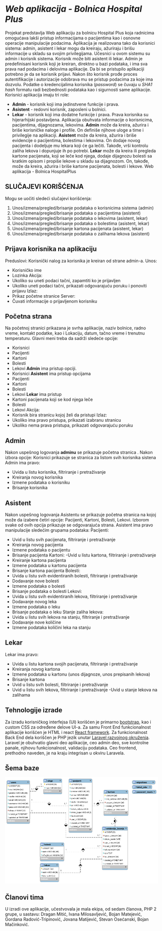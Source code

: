 # *Web aplikacija - Bolnica Hospital Plus*

Projekat predstavlja Web aplikaciju za bolnicu Hospital Plus koja radnicima omogućava lakši pristup informacijama o pacijentima kao i osnovne operacije manipulacije podacima.
Aplikacija je realizovana tako da korisnici sistema: admin, asistent i lekar mogu da kreiraju, ažuriraju i brišu informacije u skladu sa svojim privilegijama.
Učesnici u ovom sistemu su admin i korisnik sistema. Korisnik može biti asistent ili lekar.
Admin je predefinisani korisnik koji je kreiran, direktno u bazi podataka, i ima sva prava nad podacima i delovima aplikacije. Da bi se pristupilo aplikaciji potrebno je da se korisnik prijavi.
Nakon što korisnik prođe proces autentifikacije i autorizacije odobrava mu se pristup podacima za koje ima dozvolu.
Podatke o kredencijalima korisnika (*password*) se čuvaju u *SHA1 hash* formatu radi bezbednosti podataka kao i sigurnosti same aplikacije.
Korisnici aplikacija imaju tri role:
- **Admin**  - korisnik koji ima jedinstvene funkcije i prava.
- **Asistent**  - redovni korisnik, zaposleni u bolnici.
- **Lekar**  - korisnik koji ima dodatne funkcije i prava.
Prava korisnika su hijerarhijski postavljena.
Aplikacija obuhvata informacije o korisnicima, pacijentima, dijagnozama, lekovima.
**Admin** može da kreira, ažurira i briše korisničke naloge i profile.  On definiše njihove uloge a time i privilegije na aplikaciji.
**Asistent**  može da kreira, ažurira i briše evidencije o pacijentima, bolestima i lekovima.  On dodaje novog pacijenta i dodeljuje mu lekara koji će ga lečiti.  Takođe, vrši kontrolu zaliha lekova i dopunjuje ih po potrebi.
**Lekar** može da kreira ili pregleda kartone pacijenata, koji se leče kod njega, dodaje dijagnozu bolesti sa kratkim opisom i propiše lekove u skladu sa dijagnozom.  On, takođe, može da kreira, ažurira i briše kartone pacijenata, bolesti i lekove. Web aplikacija - Bolnica HospitalPlus

## SLUČAJEVI KORIŠĆENJA
Mogu se uočiti sledeći slučajevi korišćenja:
1. Unos/izmena/pregled/brisanje podataka o korisnicima sistema (admin)
2. Unos/izmena/pregled/brisanje podataka o pacijentima (asistent)
3. Unos/izmena/pregled/brisanje podataka o lekovima (asistent, lekar)
4. Unos/izmena/pregled/brisanje podataka o bolestima (asistent, lekar)
5. Unos/izmena/pregled/brisanje kartona pacijenata (asistent, lekar)
6. Unos/izmena/pregled/brisanje podataka o zalihama lekova (asistent)

## Prijava korisnika na aplikaciju
Preduslovi: Korisnički nalog za korisnika je kreiran od strane admin-a.
Unos:
- Korisničko ime
- Lozinka
Akcija:
- Ukoliko su uneti podaci tačni, zapamtiti ko je prijavljen
- Ukoliko uneti podaci tačni, prikazati odgovarajuću poruku i ponoviti prijavu
Izlaz:
- Prikaz početne stranice
Server:
- Čuvati informacije o prijavljenom korisniku

## Početna strana
Na početnoj stranici prikazana je svrha aplikacije, naziv bolnice, radno vreme, kontakt podatke, kao i Lokaciju, datum, tačno vreme i trenutnu temperaturu.
Glavni meni treba da sadrži sledeće opcije:
- Korisnici
- Pacijenti
- Kartoni
- Bolesti
- Lekovi
**Admin**  ima pristup opciji.
- Korisnici
**Asistent**  ima pristup opcijama
- Pacijenti
- Kartoni
- Bolesti
- Lekovi
**Lekar**  ima pristup
- Kartoni pacijenata koji se kod njega leče
- Bolesti
- Lekovi
Akcija:
- Korisnik bira stranicu kojoj želi da pristupi
Izlaz:
- Ukoliko ima pravo pristupa, prikazati izabranu stranicu
- Ukoliko nema prava pristupa, prikazati odgovarajuću poruku
## Admin
Nakon uspešnog logovanja **adminu**  se prikazuje početna stranica .
Nakon izbora opcije: Korisnici prikazuje se stranica za listom svih korisnika sistena
Admin ima pravo:
- Uvida u listu korisnika, filtriranje i pretraživanje
- Kreiranja novog korisnika
- Izmene podataka o korisniku
- Brisanje korisnika
## Asistent
Nakon uspešnog logovanja Asistentu se prikazuje početna stranica na kojoj može da izabere četiri opcije: Pacijenti, Kartoni, Bolesti, Lekovi.
Izborom svake od ovih opcija prikazuje se odgovarajuća strana.
Asistent ima pravo manipulacije sledećim grupama podataka:
Pacijenti:
- Uvid u listu svih pacijenata, filtriranje i pretraživanje
- Kreiranja novog pacijenta
- Izmene podataka o pacijentu
- Brisanje pacijenta
Kartoni:
 -Uvid u listu kartona, filtriranje i pretraživanje
- Kreiranje kartona pacijenta
- Izmene podataka u kartonu pacijenta
- Brisanje kartona pacijenta
Bolesti:
- Uvida u listu svih evidentiranih bolesti, filtriranje i pretraživanje
- Dodavanje nove bolesti
- Izmene podataka o bolesti
- Brisanje podataka o bolesti
Lekovi:
- Uvida u listu svih evidentiranih lekova, filtriranje i pretraživanje
- Dodavanje novog leka
- Izmene podataka o leku
- Brisanje podataka o leku
Stanje zaliha lekova:
- Uvida u listu svih lekova na stanju, filtriranje i pretraživanje
- Dodavanje nove količine
- Izmene podataka količini leka na stanju
## Lekar
Lekar ima pravo:
- Uvida u listu kartona svojih pacijenata, filtriranje i pretraživanje
- Kreiranja novog kartona
- Izmene podataka u kartonu (unos dijagnoze, unos prepisanih lekova)
- Brisanje kartona
- Uvid u listu svih bolesti, filtriranje i pretraživanje
- Uvid u listu svih lekova, filtriranje i pretraživanje
-Uvid u stanje lekova na zalihama

## Tehnologije izrade

Za izradu korisničkog interfejsa (UI) korišćen je primarno [bootstrap](https://getbootstrap.com/), kao i custom CSS za određene delove UI-a.
Za samu Front End funkcionalnost aplikacije korišćen je HTML i react [React framework](https://reactjs.org/).
Za funkcionalnost Back End dela koriščen je PHP jezik unutar [Laravel razvojnog okruženja](https://laravel.com/). Laravel je obuhvatio glavni deo aplikacije, ceo admin deo, sve kontrolne panale, njihovu funkcionalnost, validaciju podataka. Ceo frontend, prethodno naveden, je na kraju integrisan u okviru Laravela.

## Šema baze

![Šema baze](https://github.com/dmitic/HospitalPlus/blob/master/baza.png)

## Članovi tima
U izradi ove aplikacije, učestvovala je mala ekipa, od sedam članova, PHP 2 grupe, u sastavu: Dragan Mitić, Ivana Milosavljević, Bojan Matejević, Gordana Radović-Tripinović, Jovana Matijević, Stevan Osećanski, Bojan Mačinković.

